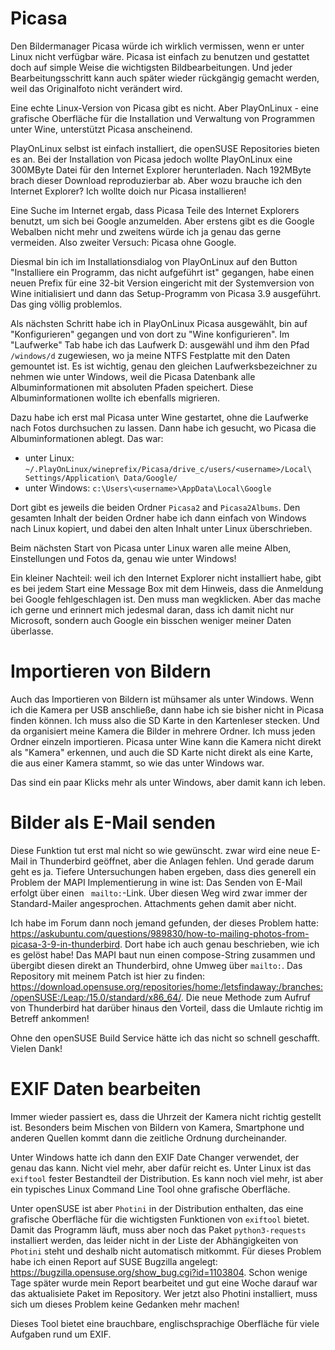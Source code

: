 # Picasa

Den Bildermanager Picasa würde ich wirklich vermissen, wenn er unter Linux nicht verfügbar wäre. Picasa ist einfach zu benutzen und gestattet doch auf simple Weise die wichtigsten Bildbearbeitungen. Und jeder Bearbeitungsschritt kann auch später wieder rückgängig gemacht werden, weil das Originalfoto nicht verändert wird.

Eine echte Linux-Version von Picasa gibt es nicht. Aber PlayOnLinux - eine grafische Oberfläche für die Installation und Verwaltung von Programmen unter Wine, unterstützt Picasa anscheinend.

PlayOnLinux selbst ist einfach installiert, die openSUSE Repositories bieten es an. Bei der Installation von Picasa jedoch wollte PlayOnLinux eine 300MByte Datei für den Internet Explorer herunterladen. Nach 192MByte brach dieser Download reproduzierbar ab. Aber wozu brauche ich den Internet Explorer? Ich wollte doich nur Picasa installieren!

Eine Suche im Internet ergab, dass Picasa Teile des Internet Explorers benutzt, um sich bei Google anzumelden. Aber erstens gibt es die Google Webalben nicht mehr und zweitens würde ich ja genau das gerne vermeiden. Also zweiter Versuch: Picasa ohne Google.

Diesmal bin ich im Installationsdialog von PlayOnLinux auf den Button "Installiere ein Programm, das nicht aufgeführt ist" gegangen, habe einen neuen Prefix für eine 32-bit Version eingericht mit der Systemversion von Wine initialisiert und dann das Setup-Programm von Picasa 3.9 ausgeführt. Das ging völlig problemlos.

Als nächsten Schritt habe ich in PlayOnLinux Picasa ausgewählt, bin auf "Konfigurieren" gegangen und von dort zu "Wine konfigurieren". Im "Laufwerke" Tab habe ich das Laufwerk D: ausgewähl und ihm den Pfad `/windows/d` zugewiesen, wo ja meine NTFS Festplatte mit den Daten gemountet ist. Es ist wichtig, genau den gleichen Laufwerksbezeichner zu nehmen wie unter Windows, weil die Picasa Datenbank alle Albuminformationen mit absoluten Pfaden speichert. Diese Albuminformationen wollte ich ebenfalls migrieren.

Dazu habe ich erst mal Picasa unter Wine gestartet, ohne die Laufwerke nach Fotos durchsuchen zu lassen. Dann habe ich gesucht, wo Picasa die Albuminformationen ablegt. Das war:

* unter Linux: `~/.PlayOnLinux/wineprefix/Picasa/drive_c/users/<username>/Local\ Settings/Application\ Data/Google/`
* unter Windows: `c:\Users\<username>\AppData\Local\Google`

Dort gibt es jeweils die beiden Ordner `Picasa2` and `Picasa2Albums`. Den gesamten Inhalt der beiden Ordner habe ich dann einfach von Windows nach Linux kopiert, und dabei den alten Inhalt unter Linux überschrieben.

Beim nächsten Start von Picasa unter Linux waren alle meine Alben, Einstellungen und Fotos da, genau wie unter Windows!

Ein kleiner Nachteil: weil ich den Internet Explorer nicht installiert habe, gibt es bei jedem Start eine Message Box mit dem Hinweis, dass die Anmeldung bei Google fehlgeschlagen ist. Den muss man wegklicken. Aber das mache ich gerne und erinnert mich jedesmal daran, dass ich damit nicht nur Microsoft, sondern auch Google ein bisschen weniger meiner Daten überlasse.

# Importieren von Bildern

Auch das Importieren von Bildern ist mühsamer als unter Windows. Wenn ich die Kamera per USB anschließe, dann habe ich sie bisher nicht in Picasa finden können. Ich muss also die SD Karte in den Kartenleser stecken. Und da organisiert meine Kamera die Bilder in mehrere Ordner. Ich muss jeden Ordner einzeln importieren. Picasa unter Wine kann die Kamera nicht direkt als "Kamera" erkennen, und auch die SD Karte nicht direkt als eine Karte, die aus einer Kamera stammt, so wie das unter Windows war.

Das sind ein paar Klicks mehr als unter Windows, aber damit kann ich leben.

# Bilder als E-Mail senden

Diese Funktion tut erst mal nicht so wie gewünscht. zwar wird eine neue E-Mail in Thunderbird geöffnet, aber die Anlagen fehlen. Und gerade darum geht es ja. Tiefere Untersuchungen haben ergeben, dass dies generell ein Problem der MAPI Implementierung in wine ist: Das Senden von E-Mail erfolgt über einen ` mailto:`-Link. Über diesen Weg wird zwar immer der Standard-Mailer angesprochen. Attachments gehen damit aber nicht.

Ich habe im Forum dann noch jemand gefunden, der dieses Problem hatte: https://askubuntu.com/questions/989830/how-to-mailing-photos-from-picasa-3-9-in-thunderbird. Dort habe ich auch genau beschrieben, wie ich es gelöst habe! Das MAPI baut nun einen compose-String zusammen und übergibt diesen direkt an Thunderbird, ohne Umweg über `mailto:`. Das Repository mit meinem Patch ist hier zu finden: https://download.opensuse.org/repositories/home:/letsfindaway:/branches:/openSUSE:/Leap:/15.0/standard/x86_64/. Die neue Methode zum Aufruf von Thunderbird hat darüber hinaus den Vorteil, dass die Umlaute richtig im Betreff ankommen!

Ohne den openSUSE Build Service hätte ich das nicht so schnell geschafft. Vielen Dank!

# EXIF Daten bearbeiten

Immer wieder passiert es, dass die Uhrzeit der Kamera nicht richtig gestellt ist. Besonders beim Mischen von Bildern von Kamera, Smartphone und anderen Quellen kommt dann die zeitliche Ordnung durcheinander.

Unter Windows hatte ich dann den EXIF Date Changer verwendet, der genau das kann. Nicht viel mehr, aber dafür reicht es. Unter Linux ist das `exiftool` fester Bestandteil der Distribution. Es kann noch viel mehr, ist aber ein typisches Linux Command Line Tool ohne grafische Oberfläche.

Unter openSUSE ist aber `Photini` in der Distribution enthalten, das eine grafische Oberfläche für die wichtigsten Funktionen von `exiftool` bietet. Damit das Programm läuft, muss aber noch das Paket `python3-requests` installiert werden, das leider nicht in der Liste der Abhängigkeiten von `Photini` steht und deshalb nicht automatisch mitkommt. Für dieses Problem habe ich einen Report auf SUSE Bugzilla angelegt: https://bugzilla.opensuse.org/show_bug.cgi?id=1103804. Schon wenige Tage später wurde mein Report bearbeitet und gut eine Woche darauf war das aktualisiete Paket im Repository. Wer jetzt also Photini installiert, muss sich um dieses Problem keine Gedanken mehr machen!

Dieses Tool bietet eine brauchbare, englischsprachige Oberfläche für viele Aufgaben rund um EXIF.
